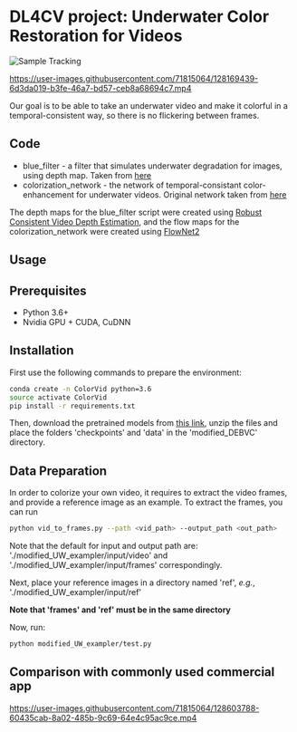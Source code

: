 


# DL4CV project: Underwater Color Restoration for Videos

![Sample Tracking](assets/ours_vs_divep.gif)

https://user-images.githubusercontent.com/71815064/128169439-6d3da019-b3fe-46a7-bd57-ceb8a68694c7.mp4

Our goal is to be able to take an underwater video and make it colorful in a temporal-consistent way, so there is no flickering between frames. 

## Code
- blue_filter - a filter that simulates underwater degradation for images, using depth map. Taken from [here](https://li-chongyi.github.io/proj_underwater_image_synthesis.html)
- colorization_network - the network of temporal-consistant color-enhancement for underwater videos. Original network taken from [here](https://github.com/zhangmozhe/Deep-Exemplar-based-Video-Colorization)

The depth maps for the blue_filter script were created using [Robust Consistent Video Depth Estimation](https://robust-cvd.github.io/), and the flow maps for the colorization_network were created using [FlowNet2](https://github.com/NVIDIA/flownet2-pytorch)

## Usage

## Prerequisites

- Python 3.6+
- Nvidia GPU + CUDA, CuDNN

## Installation

First use the following commands to prepare the environment:

```bash
conda create -n ColorVid python=3.6
source activate ColorVid
pip install -r requirements.txt
```

Then, download the pretrained models from [this link](https://drive.google.com/drive/folders/1OxB0G1blnjIDcFQ2Cnt4RfJbP-Iw-QH-?usp=sharing),
unzip the files and place the folders 'checkpoints' and 'data' in the 'modified_DEBVC' directory.

## Data Preparation

In order to colorize your own video, it requires to extract the video frames, and provide a reference image as an example.
To extract the frames, you can run
```bash
python vid_to_frames.py --path <vid_path> --output_path <out_path>
```
Note that the default for input and output path are: './modified_UW_exampler/input/video' and './modified_UW_exampler/input/frames' correspondingly.

Next, place your reference images in a directory named 'ref', _e.g._, './modified_UW_exampler/input/ref'

**Note that 'frames' and 'ref' must be in the same directory**

Now, run:

```bash
python modified_UW_exampler/test.py
```


## Comparison with commonly used commercial app


https://user-images.githubusercontent.com/71815064/128603788-60435cab-8a02-485b-9c69-64e4c95ac9ce.mp4

